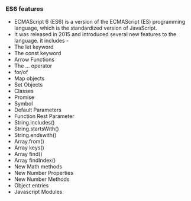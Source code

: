 ### ES6 features 
- ECMAScript 6 (ES6) is a version of the ECMAScript (ES) programming language, which is the standardized version of JavaScript.
- It was released in 2015 and introduced several new features to the language. it includes - 
- The let keyword
- The const keyword
- Arrow Functions
- The ... operator
- for/of
- Map objects
- Set Objects
- Classes
- Promise
- Symbol 
- Default Parameters
- Function Rest Parameter
- String.includes()
- String.startsWith()
- String.endswith()
- Array.from()
- Array keys()
- Array find()
- Array findIndex()
- New Math methods
- New Number Properties
- New Number Methods
- Object entries
- Javascript Modules.